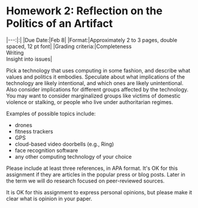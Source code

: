 # Homework 2: Reflection on the Politics of an Artifact

|---:|:|
|Due Date:|Feb 8|
|Format:|Approximately 2 to 3 pages, double spaced, 12 pt font|
|Grading criteria:|Completeness<br>Writing<br>Insight into issues|

Pick a technology that uses computing in some fashion, and describe what values and politics it embodies. Speculate about what implications of the technology are likely intentional, and which ones are likely unintentional. Also consider implications for different groups affected by the technology. You may want to consider marginalized groups like victims of domestic violence or stalking, or people who live under authoritarian regimes.

Examples of possible topics include:
- drones
- fitness trackers
- GPS
- cloud-based video doorbells (e.g., Ring)
- face recognition software
- any other computing technology of your choice

Please include at least three references, in APA format. It's OK for this assignment if they are articles in the popular press or blog posts. Later in the term we will do research focused on peer-reviewed sources.

It is OK for this assignment to express personal opinions, but please make it clear what is opinion in your paper.